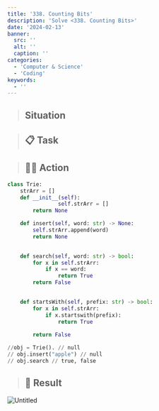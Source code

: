 ```yaml
---
title: '338. Counting Bits'
description: 'Solve <338. Counting Bits>'
date: '2024-02-13'
banner:
  src: ''
  alt: ''
  caption: ''
categories: 
  - 'Computer & Science'
  - 'Coding'
keywords: 
  - ''
---
```


<aside>

> ##  **Situation**


</aside>

<aside>

> ## 📋 **Task**

</aside>

<aside>

> ## 🧑‍💻 **Action**

</aside>

```python
class Trie:
    strArr = []
    def __init__(self):
				self.strArr = []
        return None

    def insert(self, word: str) -> None:
        self.strArr.append(word)
        return None
        

    def search(self, word: str) -> bool:
        for x in self.strArr:
            if x == word:
                return True
        return False 
        

    def startsWith(self, prefix: str) -> bool:
        for x in self.strArr:
            if x.startswith(prefix):
                return True
                
        return False

//obj = Trie(). // null
// obj.insert("apple") // null
// obj.search // true, false

```

<aside>

> ## 🗽 **Result**

</aside>

![Untitled](https://prod-files-secure.s3.us-west-2.amazonaws.com/4af44c55-bb9f-4a14-af4e-55648b227811/cfabab74-84db-4e53-be15-f1e0cb3fd59e/Untitled.png)
